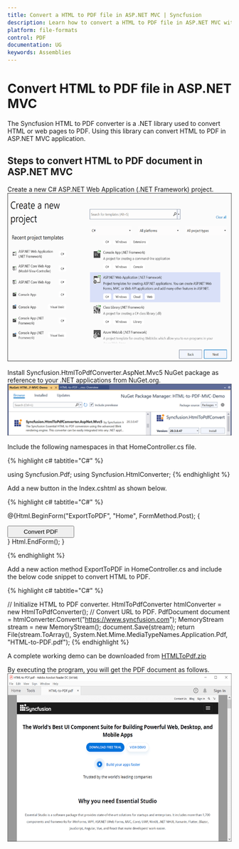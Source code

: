 ```yaml
---
title: Convert a HTML to PDF file in ASP.NET MVC | Syncfusion
description: Learn how to convert a HTML to PDF file in ASP.NET MVC with easy steps using Syncfusion .NET HTML converter library.
platform: file-formats
control: PDF
documentation: UG
keywords: Assemblies
---
```


# Convert HTML to PDF file in ASP.NET MVC

The Syncfusion HTML to PDF converter is a .NET library used to convert HTML or web pages to PDF. Using this library can convert HTML to PDF in ASP.NET MVC application.  

## Steps to convert HTML to PDF document in ASP.NET MVC

Create a new C# ASP.NET Web Application (.NET Framework) project.
![convert_HtmltoPdf_ASP.NET_MVC1](htmlconversion_images\ASP.NET_MVC1.png)

Install Syncfusion.HtmlToPdfConverter.AspNet.Mvc5  NuGet package as reference to your .NET applications from NuGet.org.
![convert_HtmltoPdf_ASP.NET_MVC2](htmlconversion_images\ASP.NET_MVC2.png)

Include the following namespaces in that HomeController.cs file.

{% highlight c# tabtitle="C#" %}

using Syncfusion.Pdf;
using Syncfusion.HtmlConverter;
{% endhighlight %}

Add a new button in the Index.cshtml as shown below.

{% highlight c# tabtitle="C#" %}

@{Html.BeginForm("ExportToPDF", "Home", FormMethod.Post);
{
<div>
    <input type="submit" value="Convert PDF" style="width:150px;height:27px" />
</div>
}
Html.EndForm();
}

{% endhighlight %}

Add a new action method ExportToPDF in HomeController.cs and include the below code snippet to convert HTML to PDF.

{% highlight c# tabtitle="C#" %}

// Initialize HTML to PDF converter.
HtmlToPdfConverter htmlConverter = new HtmlToPdfConverter();
// Convert URL to PDF.
PdfDocument document = htmlConverter.Convert("https://www.syncfusion.com");
MemoryStream stream = new MemoryStream();
document.Save(stream);
 return File(stream.ToArray(), System.Net.Mime.MediaTypeNames.Application.Pdf, "HTML-to-PDF.pdf");
{% endhighlight %}

A complete working demo can be downloaded from [HTMLToPdf.zip](https://www.syncfusion.com/downloads/support/directtrac/general/ze/HTML-to-PDF-MVC-Demo1437749865)

By executing the program, you will get the PDF document as follows.
![convert_HtmltoPdf_ASP.NET_MVC1](htmlconversion_images\htmltopdfoutput.png)

